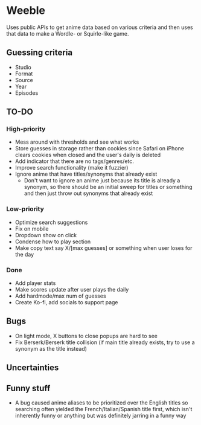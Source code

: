 # Weeble

Uses public APIs to get anime data based on various criteria and then uses that
data to make a Wordle- or Squirle-like game.

## Guessing criteria

- Studio
- Format
- Source
- Year
- Episodes

## TO-DO

### High-priority

- Mess around with thresholds and see what works
- Store guesses in storage rather than cookies since Safari on iPhone clears
  cookies when closed and the user's daily is deleted
- Add indicator that there are no tags/genres/etc.
- Improve search functionality (make it fuzzier)
- Ignore anime that have titles/synonyms that already exist
  - Don't want to ignore an anime just because its title is already a synonym,
    so there should be an initial sweep for titles or something and then just
    throw out synonyms that already exist

### Low-priority

- Optimize search suggestions
- Fix on mobile
- Dropdown show on click
- Condense how to play section
- Make copy text say X/[max guesses] or something when user loses for the day

### Done

- Add player stats
- Make scores update after user plays the daily
- Add hardmode/max num of guesses
- Create Ko-fi, add socials to support page

## Bugs

- On light mode, X buttons to close popups are hard to see
- Fix Berserk/Berserk title collision (if main title already exists, try to
  use a synonym as the title instead)

## Uncertainties

## Funny stuff

- A bug caused anime aliases to be prioritized over the English titles so
  searching often yielded the French/Italian/Spanish title first, which isn't
  inherently funny or anything but was definitely jarring in a funny way

